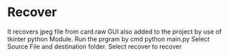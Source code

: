 # Recover
It recovers jpeg file from card.raw
GUI also added to the project by use of tkinter python Module.
Run the prgram by cmd
python main.py
Select Source File and destination folder.
Select recover to recover

